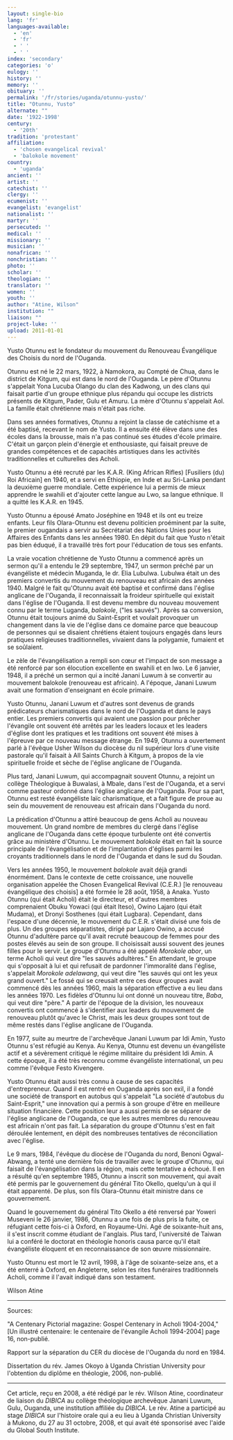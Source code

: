```yaml
---
layout: single-bio
lang: 'fr'
languages-available:
  - 'en'
  - 'fr'
  - ' '
  - ' '
index: 'secondary'
categories: 'o'
eulogy: ''
history: ''
memory: ''
obituary: ''
permalink: '/fr/stories/uganda/otunnu-yusto/'
title: "Otunnu, Yusto"
alternate: ""
date: '1922-1998'
century:
  - '20th'
tradition: 'protestant'
affiliation:
  - 'chosen evangelical revival'
  - 'balokole movement'
country:
  - 'uganda'
ancient: ''
artist: ''
catechist: ''
clergy: ''
ecumenist: ''
evangelist: 'evangelist'
nationalist: ''
martyr: ''
persecuted: ''
medical: ''
missionary: ''
musician: ''
nonafrican: ''
nonchristian: ''
photo: ''
scholar: ''
theologian: ''
translator: ''
women: ''
youth: ''
author: "Atine, Wilson"
institution: ""
liaison: ""
project-luke: ''
upload: 2011-01-01
---
```




Yusto Otunnu est le fondateur du mouvement du Renouveau Évangélique des Choisis du nord de l'Ouganda.

Otunnu est né le 22 mars, 1922, à Namokora, au Compté de Chua, dans le district de Kitgum, qui est dans le nord de l'Ouganda. Le père d'Otunnu s'appelait Yona Lucuba Olango du clan des Kadwong, un des clans qui faisait partie d'un groupe ethnique plus répandu qui occupe les districts présents de Kitgum, Pader, Gulu et Amuru. La mère d'Otunnu s'appelait Aol. La famille était chrétienne mais n'était pas riche.

Dans ses années formatives, Otunnu a rejoint la classe de catéchisme et a été baptisé, recevant le nom de Yusto. Il a ensuite été élève dans une des écoles dans la brousse, mais n'a pas continué ses études d'école primaire. C'était un garçon plein d'énergie et enthousiaste, qui faisait preuve de grandes compétences et de capacités artistiques dans les activités traditionnelles et culturelles des Acholi.

Yusto Otunnu a été recruté par les K.A.R. (King African Rifles) [Fusiliers (du) Roi Africain] en 1940, et a servi en Éthiopie, en Inde et au Sri-Lanka pendant la deuxième guerre mondiale. Cette expérience lui a permis de mieux apprendre le swahili et d'ajouter cette langue au Lwo, sa langue ethnique. Il a quitté les K.A.R. en 1945.

Yusto Otunnu a épousé Amato Joséphine en 1948 et ils ont eu treize enfants. Leur fils Olara-Otunnu est devenu politicien proéminent par la suite, le premier ougandais a servir au Secrétariat des Nations Unies pour les Affaires des Enfants dans les années 1980. En dépit du fait que Yusto n'était pas bien éduqué, il a travaillé très fort pour l'éducation de tous ses enfants.

La vraie vocation chrétienne de Yusto Otunnu a commencé après un sermon qu'il a entendu le 29 septembre, 1947, un sermon préché par un évangéliste et médecin Muganda, le dr. Elia Lubulwa. Lubulwa était un des premiers convertis du mouvement du renouveau est africain des années 1940. Malgré le fait qu'Otunnu avait été baptisé et confirmé dans l'église anglicane de l'Ouganda, il reconnaissait la froideur spirituelle qui existait dans l'église de l'Ouganda. Il est devenu membre du nouveau mouvement connu par le terme Luganda, *balokole*, ("les sauvés"). Après sa conversion, Otunnu était toujours animé du Saint-Esprit et voulait provoquer un changement dans la vie de l'église dans ce domaine parce que beaucoup de personnes qui se disaient chrétiens étaient toujours engagés dans leurs pratiques religieuses traditionnelles, vivaient dans la polygamie, fumaient et se soûlaient.

Le zèle de l'évangélisation a rempli son cœur et l'impact de son message a été renforcé par son élocution excellente en swahili et en lwo. Le 6 janvier, 1948, il a préché un sermon qui a incité Janani Luwum à se convertir au mouvement balokole (renouveau est africain). A l'époque, Janani Luwum avait une formation d'enseignant en école primaire.

Yusto Otunnu, Janani Luwum et d'autres sont devenus de grands prédicateurs charismatiques dans le nord de l'Ouganda et dans le pays entier. Les premiers convertis qui avaient une passion pour prêcher l'évangile ont souvent été arrêtés par les leaders locaux et les leaders d'église dont les pratiques et les traditions ont souvent été mises à l'épreuve par ce nouveau message étrange. En 1949, Otunnu a ouvertement parlé à l'évêque Usher Wilson du diocèse du nil supérieur lors d'une visite pastorale qu'il faisait à All Saints Church à Kitgum, à propos de la vie spirituelle froide et sèche de l'église anglicane de l'Ouganda.

Plus tard, Janani Luwum, qui accompagnait souvent Otunnu, a rejoint un collège Théologique à Buwalasi, à Mbale, dans l'est de l'Ouganda, et a servi comme pasteur ordonné dans l'église anglicane de l'Ouganda. Pour sa part, Otunnu est resté évangéliste laïc charismatique, et a fait figure de proue au sein du mouvement de renouveau est africain dans l'Ouganda du nord.

La prédication d'Otunnu a attiré beaucoup de gens Acholi au nouveau mouvement. Un grand nombre de membres du clergé dans l'église anglicane de l'Ouganda dans cette époque turbulente ont été convertis grâce au ministère d'Otunnu. Le mouvement *balokole* était en fait la source principale de l'évangélisation et de l'implantation d'églises parmi les croyants traditionnels dans le nord de l'Ouganda et dans le sud du Soudan.

Vers les années 1950, le mouvement *balokole* avait déjà grandi énormément. Dans le contexte de cette croissance, une nouvelle organisation appelée the Chosen Evangelical Revival (C.E.R.) [le renouveau évangélique des choisis] a été formée le 28 août, 1958, à Anaka. Yusto Otunnu (qui était Acholi) était le directeur, et d'autres membres comprenaient Obuku Yowaci (qui était Iteso), Owino Lajaro (qui était Mudama), et Dronyi Sosthenes (qui était Lugbara). Cependant, dans l'espace d'une décennie, le mouvement du C.E.R. s'était divisé une fois de plus. Un des groupes séparatistes, dirigé par Lajaro Owino, a accusé Otunnu d'adultère parce qu'il avait recruté beaucoup de femmes pour des postes élevés au sein de son groupe. Il choisissait aussi souvent des jeunes filles pour le servir. Le groupe d'Otunnu a été appelé *Morokole abor*, un terme Acholi qui veut dire "les sauvés adultères." En attendant, le groupe qui s'opposait à lui et qui refusait de pardonner l'immoralité dans l'église, s'appelait *Morokole adelawang*, qui veut dire "les sauvés qui ont les yeux grand ouvert." Le fossé qui se creusait entre ces deux groupes avait commencé dès les années 1960, mais la séparation effective a eu lieu dans les années 1970. Les fidèles d'Otunnu lui ont donné un nouveau titre, *Baba*, qui veut dire "père." A partir de l'époque de la division, les nouveaux convertis ont commencé à s'identifier aux leaders du mouvement de renouveau plutôt qu'avec le Christ, mais les deux groupes sont tout de même restés dans l'église anglicane de l'Ouganda.

En 1977, suite au meurtre de l'archevêque Janani Luwum par Idi Amin, Yusto Otunnu s'est réfugié au Kenya. Au Kenya, Otunnu est devenu un évangéliste actif et a sévèrement critiqué le régime militaire du président Idi Amin. A cette époque, il a été très reconnu comme évangéliste international, un peu comme l'évêque Festo Kivengere.

Yusto Otunnu était aussi très connu à cause de ses capacités d'entrepreneur. Quand il est rentré en Ouganda après son exil, il a fondé une société de transport en autobus qui s'appelait "La société d'autobus du Saint-Esprit," une innovation qui a permis à son groupe d'être en meilleure situation financière. Cette position leur a aussi permis de se séparer de l'église anglicane de l'Ouganda, ce que les autres membres du renouveau est africain n'ont pas fait. La séparation du groupe d'Otunnu s'est en fait déroulée lentement, en dépit des nombreuses tentatives de réconciliation avec l'église.

Le 9 mars, 1984, l'évêque du diocèse de l'Ouganda du nord, Benoni Ogwal-Abwang, a tenté une dernière fois de travailler avec le groupe d'Otunnu, qui faisait de l'évangélisation dans la région, mais cette tentative a échoué. Il en a résulté qu'en septembre 1985, Otunnu a inscrit son mouvement, qui avait été permis par le gouvernement du général Tito Okello, quelqu'un à qui il était apparenté. De plus, son fils Olara-Otunnu était ministre dans ce gouvernement.

Quand le gouvernement du général Tito Okello a été renversé par Yoweri Museveni le 26 janvier, 1986, Otunnu a une fois de plus pris la fuite, ce réfugiant cette fois-ci à Oxford, en Royaume-Uni. Agé de soixante-huit ans, il s'est inscrit comme étudiant de l'anglais. Plus tard, l'université de Taiwan lui a conféré le doctorat en théologie honoris causa parce qu'il était évangéliste éloquent et en reconnaissance de son œuvre missionnaire.

Yusto Otunnu est mort le 12 avril, 1998, à l'âge de soixante-seize ans, et a été enterré à Oxford, en Angleterre, selon les rites funéraires traditionnels Acholi, comme il l'avait indiqué dans son testament.

Wilson Atine

---

Sources:

"A Centenary Pictorial magazine: Gospel Centenary in Acholi 1904-2004," [Un illustré centenaire: le centenaire de l'évangile Acholi 1994-2004] page 16, non-publié.

Rapport sur la séparation du CER du diocèse de l'Ouganda du nord en 1984.

Dissertation du rév. James Okoyo à Uganda Christian University pour l'obtention du diplôme en théologie, 2006, non-publié.

---

Cet article, reçu en 2008, a été rédigé par le rév. Wilson Atine, coordinateur de liaison du *DIBICA* au collège théologique archevêque Janani Luwum, Gulu, Ouganda, une institution affiliée du *DIBICA*. Le rév. Atine a participé au stage *DIBICA* sur l'histoire orale qui a eu lieu à Uganda Christian University à Mukono, du 27 au 31 octobre, 2008, et qui avait été sponsorisé avec l'aide du Global South Institute.

